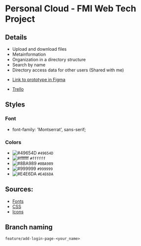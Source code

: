 # Personal Cloud - FMI Web Tech Project 

## Details
   * Upload and download files
   * Metainformation
   * Organization in a directory structure
   * Search by name
   * Directory access data for other users (Shared with me) 

- [Link to prototype in Figma](https://www.figma.com/file/3t0Mev6pwh2Ei7z8k7NYP4/MyCloud)

- [Trello](https://trello.com/b/wai9o5sF/webtex-project)

## Styles

### Font
- font-family: 'Montserrat', sans-serif;

### Colors
- ![#49654D](https://via.placeholder.com/15/49654D/000000?text=+) `#49654D`
- ![#ffffff](https://via.placeholder.com/15/ffffff/000000?text=+) `#ffffff` 
- ![#8BA989](https://via.placeholder.com/15/8BA989/000000?text=+) `#8BA989`
- ![#999999](https://via.placeholder.com/15/999999/000000?text=+) `#999999`
- ![#E4E6DA](https://via.placeholder.com/15/E4E6DA/000000?text=+) `#E4E6DA`

## Sources: 
 * [Fonts](https://fonts.google.com/)
 * [CSS](https://css-tricks.com/snippets/css/a-guide-to-flexbox)
 * [Icons](https://fontawesome.com/icons?d=gallery&p=2)

## Branch naming
`feature/add-login-page-<your_name>`


